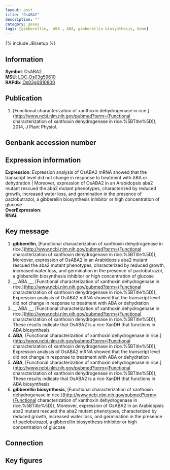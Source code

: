 ```yaml
---
layout: post
title: "OsABA2"
description: ""
category: genes
tags: [gibberellin,  ABA , ABA, gibberellin biosynthesis, Gene]
---
```

{% include JB/setup %}

## Information
__Symbol__: OsABA2  
__MSU__: [LOC_Os03g59610](http://rice.plantbiology.msu.edu/cgi-bin/ORF_infopage.cgi?orf=LOC_Os03g59610)  
__RAPdb__: [Os03g0810800](http://rapdb.dna.affrc.go.jp/viewer/gbrowse_details/irgsp1?name=Os03g0810800)  

## Publication
1. [Functional characterization of xanthoxin dehydrogenase in rice.](http://www.ncbi.nlm.nih.gov/pubmed?term=(Functional characterization of xanthoxin dehydrogenase in rice.%5BTitle%5D)), 2014, J Plant Physiol.

## Genbank accession number

## Expression information
__Expression__: Expression analysis of OsABA2 mRNA showed that the transcript level did not change in response to treatment with ABA or dehydration |  Moreover, expression of OsABA2 in an Arabidopsis aba2 mutant rescued the aba2 mutant phenotypes, characterized by reduced growth, increased water loss, and germination in the presence of paclobutrazol, a gibberellin biosynthesis inhibitor or high concentration of glucose  
__OverExpression__:  
__RNAi__:  

## Key message
1. __gibberellin__, [Functional characterization of xanthoxin dehydrogenase in rice.](http://www.ncbi.nlm.nih.gov/pubmed?term=(Functional characterization of xanthoxin dehydrogenase in rice.%5BTitle%5D)),  Moreover, expression of OsABA2 in an Arabidopsis aba2 mutant rescued the aba2 mutant phenotypes, characterized by reduced growth, increased water loss, and germination in the presence of paclobutrazol, a gibberellin biosynthesis inhibitor or high concentration of glucose
2. __ ABA __, [Functional characterization of xanthoxin dehydrogenase in rice.](http://www.ncbi.nlm.nih.gov/pubmed?term=(Functional characterization of xanthoxin dehydrogenase in rice.%5BTitle%5D)),  Expression analysis of OsABA2 mRNA showed that the transcript level did not change in response to treatment with ABA or dehydration
3. __ ABA __, [Functional characterization of xanthoxin dehydrogenase in rice.](http://www.ncbi.nlm.nih.gov/pubmed?term=(Functional characterization of xanthoxin dehydrogenase in rice.%5BTitle%5D)),  These results indicate that OsABA2 is a rice XanDH that functions in ABA biosynthesis
4. __ABA__, [Functional characterization of xanthoxin dehydrogenase in rice.](http://www.ncbi.nlm.nih.gov/pubmed?term=(Functional characterization of xanthoxin dehydrogenase in rice.%5BTitle%5D)),  Expression analysis of OsABA2 mRNA showed that the transcript level did not change in response to treatment with ABA or dehydration
5. __ABA__, [Functional characterization of xanthoxin dehydrogenase in rice.](http://www.ncbi.nlm.nih.gov/pubmed?term=(Functional characterization of xanthoxin dehydrogenase in rice.%5BTitle%5D)),  These results indicate that OsABA2 is a rice XanDH that functions in ABA biosynthesis
6. __gibberellin biosynthesis__, [Functional characterization of xanthoxin dehydrogenase in rice.](http://www.ncbi.nlm.nih.gov/pubmed?term=(Functional characterization of xanthoxin dehydrogenase in rice.%5BTitle%5D)),  Moreover, expression of OsABA2 in an Arabidopsis aba2 mutant rescued the aba2 mutant phenotypes, characterized by reduced growth, increased water loss, and germination in the presence of paclobutrazol, a gibberellin biosynthesis inhibitor or high concentration of glucose

## Connection

## Key figures



